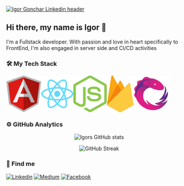 [![Igor Gonchar Linkedin header](https://media-exp1.licdn.com/dms/image/C4E16AQFX4bM7ZRlDkA/profile-displaybackgroundimage-shrink_350_1400/0/1613136589594?e=1635984000&v=beta&t=6s8Jx_oEoamXkaDDsm69AHuCUu8SNXDSaO7HCvKbTP8)](https://www.linkedin.com/in/igor-gonchar)

## Hi there, my name is Igor 👋

I'm a Fullstack developer. With passion and love in heart specifically to FrontEnd, I'm also engaged in server side and CI/CD activities


### 🛠 My Tech Stack

<div style="display:flex">
  <img height="100" src="https://github.com/GoncharIgor/GoncharIgor/blob/main/assets/angular-logo.svg"/>
  <img height="100" src="https://github.com/GoncharIgor/GoncharIgor/blob/main/assets/react-logo.svg"/>
  <img height="100" src="https://github.com/GoncharIgor/GoncharIgor/blob/main/assets/nodejs-logo.svg"/>
  <img height="100" src="https://github.com/GoncharIgor/GoncharIgor/blob/main/assets/firebase-logo.svg"/>
  <img height="100" src="https://github.com/GoncharIgor/GoncharIgor/blob/main/assets/rxjs-logo.svg"/>
</div>

<!-- ### ⚙️ GitHub Analytics
![GoncharIgor's GitHub stats](https://github-readme-stats.vercel.app/api?username=GoncharIgor) -->

### ⚙️ GitHub Analytics

<div align="center">
  
![Igors GitHub stats](https://github-readme-stats.vercel.app/api?username=GoncharIgor&show_icons=true&hide=prs&include_all_commits=true&count_private=true)  
  
![GitHub Streak](https://github-readme-streak-stats.herokuapp.com/?user=GoncharIgor)
  
</div>


### 🔎 Find me
[![Linkedin](https://img.shields.io/badge/LinkedIn-blue?style=for-the-badge&logo=LinkedIn&labelColor=2867B2)](https://www.linkedin.com/in/igor-gonchar)
[![Medium](https://img.shields.io/badge/Medium-grey?style=for-the-badge&logo=Medium&labelColor=black)](https://igorgonchar.medium.com)
[![Facebook](https://img.shields.io/badge/Facebook-blue?style=for-the-badge&logo=Facebook&labelColor=4267B2&logoColor=white)](https://www.facebook.com/igorgoncharua)


<!--

Here are some ideas to get you started:

- 🔭 I’m currently working on ...
- 🌱 I’m currently learning ...
- 👯 I’m looking to collaborate on ...
- 🤔 I’m looking for help with ...
- 💬 Ask me about ...
- 😄 Pronouns: ...
- ⚡ Fun fact: ...
-->
